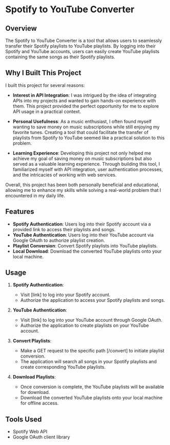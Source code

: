 # Spotify to YouTube Converter

## Overview
The Spotify to YouTube Converter is a tool that allows users to seamlessly transfer their Spotify playlists to YouTube playlists. By logging into their Spotify and YouTube accounts, users can easily create YouTube playlists containing the same songs as their Spotify playlists.

## Why I Built This Project

I built this project for several reasons:

- **Interest in API Integration**: I was intrigued by the idea of integrating APIs into my projects and wanted to gain hands-on experience with them. This project provided the perfect opportunity for me to explore API usage in a practical context.

- **Personal Usefulness**: As a music enthusiast, I often found myself wanting to save money on music subscriptions while still enjoying my favorite tunes. Creating a tool that could facilitate the transfer of playlists from Spotify to YouTube seemed like a practical solution to this problem.

- **Learning Experience**: Developing this project not only helped me achieve my goal of saving money on music subscriptions but also served as a valuable learning experience. Through building this tool, I familiarized myself with API integration, user authentication processes, and the intricacies of working with web services.

Overall, this project has been both personally beneficial and educational, allowing me to enhance my skills while solving a real-world problem that I encountered in my daily life.


## Features
- **Spotify Authentication**: Users log into their Spotify account via a provided link to access their playlists and songs.
- **YouTube Authentication**: Users log into their YouTube account via Google OAuth to authorize playlist creation.
- **Playlist Conversion**: Convert Spotify playlists into YouTube playlists.
- **Local Download**: Download the converted YouTube playlists onto your local machine.

## Usage
1. **Spotify Authentication**:
   - Visit [link] to log into your Spotify account.
   - Authorize the application to access your Spotify playlists and songs.

2. **YouTube Authentication**:
   - Visit [link] to log into your YouTube account through Google OAuth.
   - Authorize the application to create playlists on your YouTube account.

3. **Convert Playlists**:
   - Make a GET request to the specific path [/convert] to initiate playlist conversion.
   - The application will search all songs in your Spotify playlists and create corresponding YouTube playlists.

4. **Download Playlists**:
   - Once conversion is complete, the YouTube playlists will be available for download.
   - Download the converted YouTube playlists onto your local machine for offline access.

## Tools Used
- Spotify Web API
- Google OAuth client library

